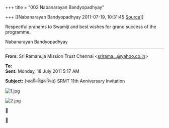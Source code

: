 +++
title = "002 Nabanarayan Bandyopadhyay"

+++
[[Nabanarayan Bandyopadhyay	2011-07-19, 10:31:45 [Source](https://groups.google.com/g/bvparishat/c/NYPSCQktVrg)]]



Respectful pranams to Swamiji and best wishes for grand success of the programme.

  

Nabanarayan Bandyopadhyay  

  

------------------------------------------------------------------------

**From:** Sri Ramanuja Mission Trust Chennai \<[srirama...@yahoo.co.in]()\>  

**To:**  
**Sent:** Monday, 18 July 2011 5:17 AM

  
**Subject:** {भारतीयविद्वत्परिषत्} SRMT 11th Anniversary Invitation  

  

  

  

  
  
  

  
![1.jpg](https://groups.google.com/group/bvparishat/attach/7cbd9b3c0ad05b13/1.jpg?part=0.1.1 "1.jpg")  
  
  
![2.jpg](https://groups.google.com/group/bvparishat/attach/7cbd9b3c0ad05b13/2.jpg?part=0.1.2 "2.jpg")  

  
  
  





